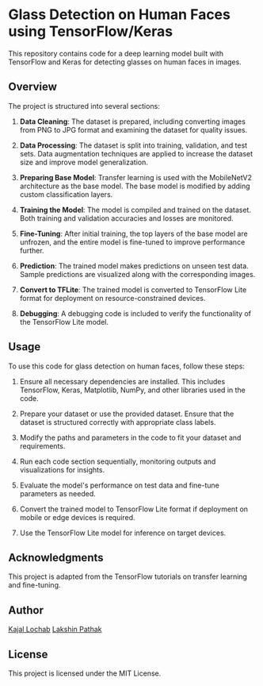 # Glass Detection on Human Faces using TensorFlow/Keras

This repository contains code for a deep learning model built with TensorFlow and Keras for detecting glasses on human faces in images.

## Overview

The project is structured into several sections:

1. **Data Cleaning**: The dataset is prepared, including converting images from PNG to JPG format and examining the dataset for quality issues.

2. **Data Processing**: The dataset is split into training, validation, and test sets. Data augmentation techniques are applied to increase the dataset size and improve model generalization.

3. **Preparing Base Model**: Transfer learning is used with the MobileNetV2 architecture as the base model. The base model is modified by adding custom classification layers.

4. **Training the Model**: The model is compiled and trained on the dataset. Both training and validation accuracies and losses are monitored.

5. **Fine-Tuning**: After initial training, the top layers of the base model are unfrozen, and the entire model is fine-tuned to improve performance further.

6. **Prediction**: The trained model makes predictions on unseen test data. Sample predictions are visualized along with the corresponding images.

7. **Convert to TFLite**: The trained model is converted to TensorFlow Lite format for deployment on resource-constrained devices.

8. **Debugging**: A debugging code is included to verify the functionality of the TensorFlow Lite model.

## Usage

To use this code for glass detection on human faces, follow these steps:

1. Ensure all necessary dependencies are installed. This includes TensorFlow, Keras, Matplotlib, NumPy, and other libraries used in the code.

2. Prepare your dataset or use the provided dataset. Ensure that the dataset is structured correctly with appropriate class labels.

3. Modify the paths and parameters in the code to fit your dataset and requirements.

4. Run each code section sequentially, monitoring outputs and visualizations for insights.

5. Evaluate the model's performance on test data and fine-tune parameters as needed.

6. Convert the trained model to TensorFlow Lite format if deployment on mobile or edge devices is required.

7. Use the TensorFlow Lite model for inference on target devices.

## Acknowledgments

This project is adapted from the TensorFlow tutorials on transfer learning and fine-tuning.

## Author

[Kajal Lochab](https://github.com/kajallochab)
[Lakshin Pathak](https://github.com/LakshinPathak)

## License

This project is licensed under the MIT License.
